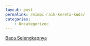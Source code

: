 ```yaml
---
layout: post
permalink: /mimpi-naik-kereta-kuda/
categories:
    - Uncategorized
---
```


[Baca Selengkapnya](/10)